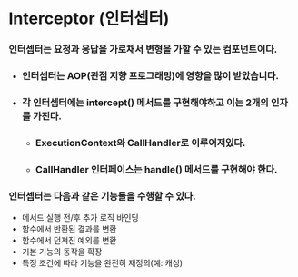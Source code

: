 # Interceptor (인터셉터)

### 인터셉터는 요청과 응답을 가로채서 변형을 가할 수 있는 컴포넌트이다.

- ### 인터셉터는 AOP(관점 지향 프로그래밍)에 영향을 많이 받았습니다.

- ### 각 인터셉터에는 intercept() 메서드를 구현해야하고 이는 2개의 인자를 가진다.
  - ### ExecutionContext와 CallHandler로 이루어져있다.
  - ### CallHandler 인터페이스는 handle() 메서드를 구현해야 한다.

### 인터셉터는 다음과 같은 기능들을 수행할 수 있다.

- 메서드 실행 전/후 추가 로직 바인딩
- 함수에서 반환된 결과를 변환
- 함수에서 던져진 예외를 변환
- 기본 기능의 동작을 확장
- 특정 조건에 따라 기능을 완전히 재정의(예: 캐싱)